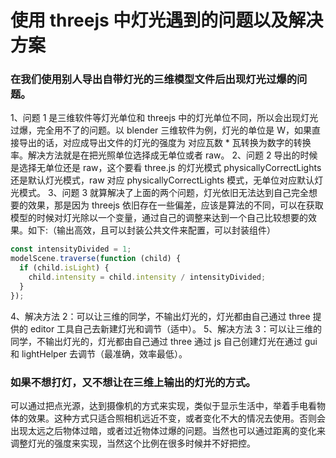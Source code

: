 # 使用 threejs 中灯光遇到的问题以及解决方案

### 在我们使用别人导出自带灯光的三维模型文件后出现灯光过爆的问题。

1、问题 1 是三维软件等灯光单位和 threejs 中的灯光单位不同，所以会出现灯光过爆，完全用不了的问题。以 blender 三维软件为例，灯光的单位是 W，如果直接导出的话，对应成导出文件的灯光的强度为 对应瓦数 \* 瓦转换为数字的转换率。解决方法就是在把光照单位选择成无单位或者 raw。
2、问题 2 导出的时候是选择无单位还是 raw，这个要看 three.js 的灯光模式 physicallyCorrectLights 还是默认灯光模式，raw 对应 physicallyCorrectLights 模式，无单位对应默认灯光模式。
3、问题 3 就算解决了上面的两个问题，灯光依旧无法达到自己完全想要的效果，那是因为 threejs 依旧存在一些偏差，应该是算法的不同，可以在获取模型的时候对灯光除以一个变量，通过自己的调整来达到一个自己比较想要的效果。如下:（输出高效，且可以封装公共文件来配置，可以封装组件）

```javascript
const intensityDivided = 1;
modelScene.traverse(function (child) {
  if (child.isLight) {
    child.intensity = child.intensity / intensityDivided;
  }
});
```

4、解决方法 2：可以让三维的同学，不输出灯光的，灯光都由自己通过 three 提供的 editor 工具自己去新建灯光和调节（适中）。
5、解决方法 3：可以让三维的同学，不输出灯光的，灯光都由自己通过 three 通过 js 自己创建灯光在通过 gui 和 lightHelper 去调节（最准确，效率最低）。

### 如果不想打灯，又不想让在三维上输出的灯光的方式。

可以通过把点光源，达到摄像机的方式来实现，类似于显示生活中，举着手电看物体的效果。这种方式只适合照相机远近不变，或者变化不大的情况去使用。否则会出现太远之后物体过暗，或者过近物体过爆的问题。当然也可以通过距离的变化来调整灯光的强度来实现，当然这个比例在很多时候并不好把控。
